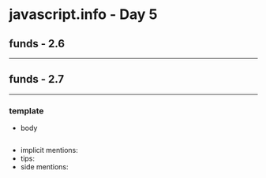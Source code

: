 # javascript.info - Day 5

## funds - 2.6

---

## funds - 2.7

---

### template

-   body
    ```js

    ```
-   implicit mentions:
-   tips:
-   side mentions:
